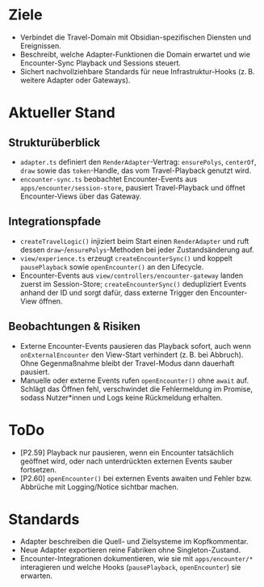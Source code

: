 # Ziele
- Verbindet die Travel-Domain mit Obsidian-spezifischen Diensten und Ereignissen.
- Beschreibt, welche Adapter-Funktionen die Domain erwartet und wie Encounter-Sync Playback und Sessions steuert.
- Sichert nachvollziehbare Standards für neue Infrastruktur-Hooks (z. B. weitere Adapter oder Gateways).

# Aktueller Stand
## Strukturüberblick
- `adapter.ts` definiert den `RenderAdapter`-Vertrag: `ensurePolys`, `centerOf`, `draw` sowie das `token`-Handle, das vom Travel-Playback genutzt wird.
- `encounter-sync.ts` beobachtet Encounter-Events aus `apps/encounter/session-store`, pausiert Travel-Playback und öffnet Encounter-Views über das Gateway.

## Integrationspfade
- `createTravelLogic()` injiziert beim Start einen `RenderAdapter` und ruft dessen `draw`-/`ensurePolys`-Methoden bei jeder Zustandsänderung auf.
- `view/experience.ts` erzeugt `createEncounterSync()` und koppelt `pausePlayback` sowie `openEncounter()` an den Lifecycle.
- Encounter-Events aus `view/controllers/encounter-gateway` landen zuerst im Session-Store; `createEncounterSync()` dedupliziert Events anhand der ID und sorgt dafür, dass externe Trigger den Encounter-View öffnen.

## Beobachtungen & Risiken
- Externe Encounter-Events pausieren das Playback sofort, auch wenn `onExternalEncounter` den View-Start verhindert (z. B. bei Abbruch). Ohne Gegenmaßnahme bleibt der Travel-Modus dann dauerhaft pausiert.
- Manuelle oder externe Events rufen `openEncounter()` ohne `await` auf. Schlägt das Öffnen fehl, verschwindet die Fehlermeldung im Promise, sodass Nutzer*innen und Logs keine Rückmeldung erhalten.

# ToDo
- [P2.59] Playback nur pausieren, wenn ein Encounter tatsächlich geöffnet wird, oder nach unterdrückten externen Events sauber fortsetzen.
- [P2.60] `openEncounter()` bei externen Events awaiten und Fehler bzw. Abbrüche mit Logging/Notice sichtbar machen.

# Standards
- Adapter beschreiben die Quell- und Zielsysteme im Kopfkommentar.
- Neue Adapter exportieren reine Fabriken ohne Singleton-Zustand.
- Encounter-Integrationen dokumentieren, wie sie mit `apps/encounter/*` interagieren und welche Hooks (`pausePlayback`, `openEncounter`) sie erwarten.
